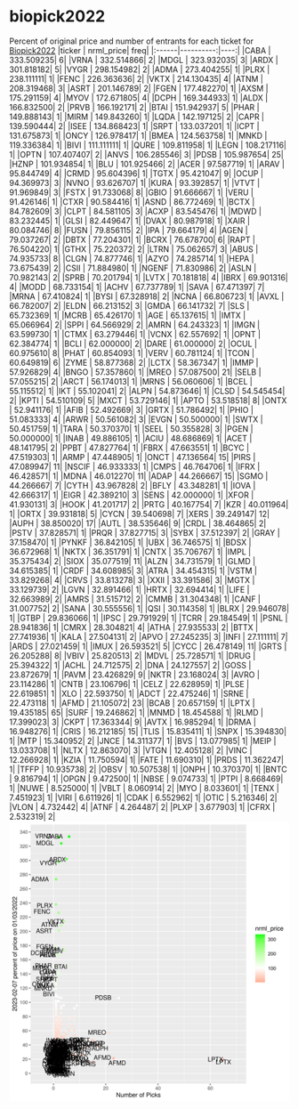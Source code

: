 # biopick2022
Percent of original price and number of entrants for each ticket for [Biopick2022](https://twitter.com/hashtag/Biopick2022)
|ticker | nrml_price| freq|
|:------|----------:|----:|
|CABA   | 333.509235|    6|
|VRNA   | 332.514866|    2|
|MDGL   | 323.932035|    3|
|ARDX   | 301.818182|    5|
|VYGR   | 298.154982|    2|
|ADMA   | 273.404255|    1|
|PLRX   | 238.111111|    1|
|FENC   | 226.363636|    2|
|VKTX   | 214.130435|    4|
|ATNM   | 208.319468|    3|
|ASRT   | 201.146789|    2|
|FGEN   | 177.482270|    1|
|AXSM   | 175.291159|    4|
|MYOV   | 172.671805|    4|
|DCPH   | 169.344933|    1|
|ALDX   | 166.832500|    2|
|PRVB   | 166.192171|    2|
|BTAI   | 151.942937|    5|
|PHAR   | 149.888143|    1|
|MIRM   | 149.843260|    1|
|LQDA   | 142.197125|    2|
|CAPR   | 139.590444|    2|
|ISEE   | 134.868423|    1|
|SRPT   | 133.037201|    1|
|ICPT   | 131.675873|    1|
|ONCY   | 126.978417|    1|
|BMEA   | 124.563758|    1|
|MNKD   | 119.336384|    1|
|BIVI   | 111.111111|    1|
|QURE   | 109.811958|    1|
|LEGN   | 108.217116|    1|
|OPTN   | 107.407407|    2|
|ANVS   | 106.285546|    3|
|PDSB   | 105.987654|   25|
|HZNP   | 101.934854|    1|
|BLU    | 101.925466|    2|
|ACER   |  97.587719|    1|
|ARAV   |  95.844749|    4|
|CRMD   |  95.604396|    1|
|TGTX   |  95.421047|    9|
|OCUP   |  94.369973|    3|
|NVNO   |  93.626707|    1|
|KURA   |  93.392857|    1|
|VTVT   |  91.969849|    3|
|FSTX   |  91.733068|    8|
|GBIO   |  91.666667|    1|
|VERU   |  91.426146|    1|
|CTXR   |  90.584416|    1|
|ASND   |  86.772469|    1|
|BCTX   |  84.782609|    3|
|CLPT   |  84.581105|    3|
|ACXP   |  83.545476|    1|
|MDWD   |  83.232445|    1|
|GLSI   |  82.449647|    1|
|DVAX   |  80.987918|    1|
|XAIR   |  80.084746|    8|
|FUSN   |  79.856115|    2|
|IPA    |  79.664179|    4|
|AGEN   |  79.037267|    2|
|DBTX   |  77.204301|    1|
|BCRX   |  76.678700|    6|
|RAPT   |  76.504220|    1|
|GTHX   |  75.220372|    2|
|LTRN   |  75.062657|    3|
|ABUS   |  74.935733|    8|
|CLGN   |  74.877746|    1|
|AZYO   |  74.285714|    1|
|HEPA   |  73.675439|    2|
|CSII   |  71.884980|    1|
|NGENF  |  71.830986|    2|
|ASLN   |  70.982143|    2|
|SPRB   |  70.201794|    1|
|LVTX   |  70.181818|    4|
|IBRX   |  69.901316|    4|
|MODD   |  68.733154|    1|
|ACHV   |  67.737789|    1|
|SAVA   |  67.471397|    7|
|MRNA   |  67.410824|    1|
|BYSI   |  67.328918|    2|
|NCNA   |  66.806723|    1|
|AVXL   |  66.782007|    2|
|ELDN   |  66.213152|    3|
|GMDA   |  66.141732|    7|
|SLS    |  65.732369|    1|
|MCRB   |  65.426170|    1|
|AGE    |  65.137615|    1|
|IMTX   |  65.066964|    2|
|SPPI   |  64.566929|    2|
|AMRN   |  64.243323|    1|
|IMGN   |  63.599730|    1|
|CTMX   |  63.279446|    1|
|VCNX   |  62.557692|    1|
|OPNT   |  62.384774|    1|
|BCLI   |  62.000000|    2|
|DARE   |  61.000000|    2|
|OCUL   |  60.975610|    8|
|PHAT   |  60.854093|    1|
|VERV   |  60.781124|    1|
|TCON   |  60.649819|    6|
|ZYME   |  58.877368|    2|
|LCTX   |  58.367347|    1|
|IMMP   |  57.926829|    4|
|BNGO   |  57.357860|    1|
|MREO   |  57.087500|   21|
|SELB   |  57.055215|    2|
|ARCT   |  56.174013|    1|
|MRNS   |  56.060606|    1|
|BCEL   |  55.115512|    1|
|IKT    |  55.102041|    2|
|ALPN   |  54.873646|    1|
|CLSD   |  54.545454|    2|
|KPTI   |  54.510109|    5|
|MXCT   |  53.729146|    1|
|APTO   |  53.518518|    8|
|ONTX   |  52.941176|    1|
|AFIB   |  52.492669|    3|
|GRTX   |  51.786492|    1|
|PHIO   |  51.083333|    4|
|ARWR   |  50.561082|    3|
|EVGN   |  50.500000|    1|
|SWTX   |  50.451759|    1|
|TARA   |  50.370370|    1|
|SEEL   |  50.355828|    3|
|PGEN   |  50.000000|    1|
|INAB   |  49.886105|    1|
|ACIU   |  48.686869|    1|
|ACET   |  48.141795|    2|
|PPBT   |  47.827764|    1|
|FBRX   |  47.663551|    1|
|BCYC   |  47.519303|    1|
|ARMP   |  47.448905|    1|
|ONCT   |  47.136564|   15|
|PIRS   |  47.089947|   11|
|NSCIF  |  46.933333|    1|
|CMPS   |  46.764706|    1|
|IFRX   |  46.428571|    1|
|MDNA   |  46.012270|   11|
|ADAP   |  44.266667|   15|
|SGMO   |  44.266667|    7|
|CYTH   |  43.967828|    2|
|BFLY   |  43.348281|    1|
|IOVA   |  42.666317|    1|
|EIGR   |  42.389210|    3|
|SENS   |  42.000000|    1|
|XFOR   |  41.930131|    3|
|HOOK   |  41.201717|    2|
|PRTG   |  40.167754|    7|
|KZR    |  40.011964|    1|
|ORTX   |  39.931818|    5|
|CYCN   |  39.540698|    7|
|XERS   |  39.249147|   12|
|AUPH   |  38.850020|   17|
|AUTL   |  38.535646|    9|
|CRDL   |  38.464865|    2|
|PSTV   |  37.828571|    1|
|PRQR   |  37.827715|    3|
|SYBX   |  37.512397|    2|
|GRAY   |  37.158470|    1|
|PYNKF  |  36.842105|    1|
|UBX    |  36.746575|    1|
|BDSX   |  36.672968|    1|
|NKTX   |  36.351791|    1|
|CNTX   |  35.706767|    1|
|IMPL   |  35.375434|    2|
|SIOX   |  35.077519|   11|
|ALZN   |  34.731579|    1|
|GLMD   |  34.615385|    1|
|CRDF   |  34.608985|    3|
|ATRA   |  34.454315|    1|
|VSTM   |  33.829268|    4|
|CRVS   |  33.813278|    3|
|XXII   |  33.391586|    3|
|MGTX   |  33.129739|    2|
|LGVN   |  32.891466|    1|
|HRTX   |  32.694414|    1|
|LIFE   |  32.663989|    2|
|AMRS   |  31.515712|    2|
|CMMB   |  31.304348|    1|
|CANF   |  31.007752|    2|
|SANA   |  30.555556|    1|
|QSI    |  30.114358|    1|
|BLRX   |  29.946078|    1|
|GTBP   |  29.836066|    1|
|IPSC   |  29.791929|    1|
|TCRR   |  29.184549|    1|
|PSNL   |  28.941836|    1|
|CMRX   |  28.304821|    4|
|ATHA   |  27.935533|    2|
|BTTX   |  27.741936|    1|
|KALA   |  27.504131|    2|
|APVO   |  27.245235|    3|
|INFI   |  27.111111|    7|
|ARDS   |  27.021459|    1|
|IMUX   |  26.593521|    5|
|CYCC   |  26.478149|   11|
|GRTS   |  26.205288|    8|
|VBIV   |  25.820513|    2|
|MDVL   |  25.728571|    1|
|DRUG   |  25.394322|    1|
|ACHL   |  24.712575|    2|
|DNA    |  24.127557|    2|
|GOSS   |  23.872679|    1|
|PAVM   |  23.426829|    9|
|NKTR   |  23.168024|    3|
|AVRO   |  23.114286|    1|
|CNTB   |  23.106796|    1|
|CELZ   |  22.628959|    1|
|PLSE   |  22.619851|    1|
|XLO    |  22.593750|    1|
|ADCT   |  22.475246|    1|
|SRNE   |  22.473118|    1|
|AFMD   |  21.105072|   23|
|BCAB   |  20.657159|    1|
|LPTX   |  19.435185|   65|
|SURF   |  19.246862|    1|
|MNMD   |  18.454588|    1|
|RLMD   |  17.399023|    3|
|CKPT   |  17.363344|    9|
|AVTX   |  16.985294|    1|
|DRMA   |  16.948276|    1|
|CRIS   |  16.212185|   15|
|TLIS   |  15.835411|    1|
|SNPX   |  15.394830|    1|
|MTP    |  15.340952|    2|
|JNCE   |  14.311377|    1|
|BVS    |  13.077985|    1|
|MEIP   |  13.033708|    1|
|NLTX   |  12.863070|    3|
|VTGN   |  12.405128|    2|
|VINC   |  12.266928|    1|
|KZIA   |  11.750594|    1|
|FATE   |  11.690310|    1|
|PRDS   |  11.362247|    1|
|TFFP   |  10.935738|    2|
|OBSV   |  10.507538|    1|
|ONPH   |  10.370370|    1|
|BNTC   |   9.816794|    1|
|OPGN   |   9.472500|    1|
|NBSE   |   9.074733|    1|
|PTPI   |   8.668469|    1|
|NUWE   |   8.525000|    1|
|VBLT   |   8.060914|    2|
|MYO    |   8.033601|    1|
|TENX   |   7.451923|    1|
|VIRI   |   6.611926|    1|
|CDAK   |   6.552962|    1|
|OTIC   |   5.216346|    2|
|VLON   |   4.732442|    4|
|ATNF   |   4.264487|    2|
|PLXP   |   3.677903|    1|
|CFRX   |   2.532319|    2|
![retvspicks](biopicks.png?raw=true)
